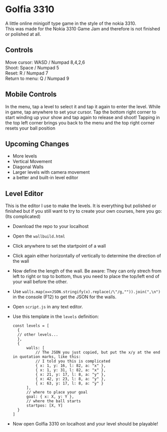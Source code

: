 # Golfia 3310
A little online minigolf type game in the style of the nokia 3310.  
This was made for the Nokia 3310 Game Jam and therefore is not finished or polished at all.

## Controls
Move cursor: WASD / Numpad 8,4,2,6  
Shoot: Space / Numpad 5  
Reset: R / Numpad 7  
Return to menu: Q / Numpad 9

## Mobile Controls
In the menu, tap a level to select it and tap it again to enter the level.
While in game, tap anywhere to set your cursor. Tap the bottom right corner to start winding up your show and tap again to release and shoot!
Tapping in the top left corner brings you back to the menu and the top right corner resets your ball position

## Upcoming Changes
* More levels
* Vertical Movement
* Diagonal Walls
* Larger levels with camera movement
* a better and built-in level editor

## Level Editor
This is the editor I use to make the levels. It is everything but polished or finished but if you still want to try to create your own courses, here you go: (Its complicated)
* Download the repo to your localhost
* Open the `wallbuild.html`
* Click anywhere to set the startpoint of a wall
* Click again either horizontally of vertically to determine the direction of the wall
* Now define the length of the wall. Be aware: They can only strech from left to right or top to bottom, thus you need to place the top/left end of your wall before the other.
* Use `walls.map(x=>JSON.stringify(x).replace(/\"/g,"")).join(",\n")` in the console (F12) to get the JSON for the walls.
* Open `script.js` in any text editor.
* Use this template in the `levels` definition:

      const levels = [
        {
        // other levels...
        },
        {
            walls: [
                // The JSON you just copied, but put the x/y at the end in quotation marks, like this:
                // I told you this is complicated
                { x: 1, y: 16, l: 82, a: "x" },
                { x: 1, y: 31, l: 82, a: "x" },
                { x: 21, y: 17, l: 8, a: "y" },
                { x: 42, y: 23, l: 8, a: "y" },
                { x: 63, y: 17, l: 8, a: "y" }
            ],
            // where to place your goal
            goal: { x: X, y: Y },
            // where the ball starts
            startpos: [X, Y]
        }
      ]
* Now open Golfia 3310 on localhost and your level should be playable!
